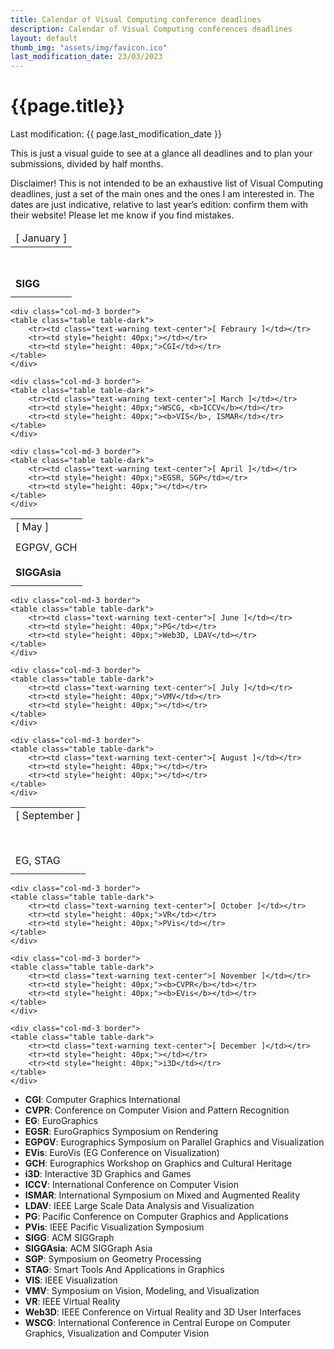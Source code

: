 ```yaml
---
title: Calendar of Visual Computing conference deadlines
description: Calendar of Visual Computing conferences deadlines
layout: default
thumb_img: "assets/img/favicon.ico"
last_modification_date: 23/03/2023
---
```


# {{page.title}}

<span class="badge bg-danger">Last modification: {{ page.last_modification_date }} </span>

This is just a visual guide to see at a glance all deadlines and to plan your submissions, divided by half months.

<span class="badge bg-info">Disclaimer!</span> This is not intended to be an exhaustive list of Visual Computing deadlines, just a set of the main ones and the ones I am interested in. The dates are just indicative, relative to last year’s edition: confirm them with their website! Please let me know if you find mistakes.

<div class="grid rounded m-5">
<div class="row">
	<div class="col-md-3 border p-0">
	<table class="table table-dark">
		<thead class="thead-light"><tr><td class="text-warning text-center">[ January ]</td></tr></thead>
		<tr><td style="height: 40px;"></td></tr>
		<tr><td style="height: 40px;"><b>SIGG</b></td></tr>
	</table>
	</div>

	<div class="col-md-3 border">
	<table class="table table-dark">
		<tr><td class="text-warning text-center">[ Febraury ]</td></tr>
		<tr><td style="height: 40px;"></td></tr>
		<tr><td style="height: 40px;">CGI</td></tr>
	</table>
	</div>

	<div class="col-md-3 border">
	<table class="table table-dark">
		<tr><td class="text-warning text-center">[ March ]</td></tr>
		<tr><td style="height: 40px;">WSCG, <b>ICCV</b></td></tr>
		<tr><td style="height: 40px;"><b>VIS</b>, ISMAR</td></tr>
	</table>
	</div>

	<div class="col-md-3 border">
	<table class="table table-dark">
		<tr><td class="text-warning text-center">[ April ]</td></tr>
		<tr><td style="height: 40px;">EGSR, SGP</td></tr>
		<tr><td style="height: 40px;"></td></tr>
	</table>
	</div>
</div>

<div class="row">
	<div class="col-md-3 border">
	<table class="table table-dark">
		<tr><td class="text-warning text-center">[ May ]</td></tr>
		<tr><td style="height: 40px;">EGPGV, GCH</td></tr>
		<tr><td style="height: 40px;"><b>SIGGAsia</b></td></tr>
	</table>
	</div>

	<div class="col-md-3 border">
	<table class="table table-dark">
		<tr><td class="text-warning text-center">[ June ]</td></tr>
		<tr><td style="height: 40px;">PG</td></tr>
		<tr><td style="height: 40px;">Web3D, LDAV</td></tr>
	</table>
	</div>

	<div class="col-md-3 border">
	<table class="table table-dark">
		<tr><td class="text-warning text-center">[ July ]</td></tr>
		<tr><td style="height: 40px;">VMV</td></tr>
		<tr><td style="height: 40px;"></td></tr>
	</table>
	</div>

	<div class="col-md-3 border">
	<table class="table table-dark">
		<tr><td class="text-warning text-center">[ August ]</td></tr>
		<tr><td style="height: 40px;"></td></tr>
		<tr><td style="height: 40px;"></td></tr>
	</table>
	</div>
</div>

<div class="row">
	<div class="col-md-3 border">
	<table class="table table-dark">
		<tr><td class="text-warning text-center">[ September ]</td></tr>
		<tr><td style="height: 40px;"></td></tr>
		<tr><td style="height: 40px;">EG, STAG</td></tr>
	</table>
	</div>

	<div class="col-md-3 border">
	<table class="table table-dark">
		<tr><td class="text-warning text-center">[ October ]</td></tr>
		<tr><td style="height: 40px;">VR</td></tr>
		<tr><td style="height: 40px;">PVis</td></tr>
	</table>
	</div>

	<div class="col-md-3 border">
	<table class="table table-dark">
		<tr><td class="text-warning text-center">[ November ]</td></tr>
		<tr><td style="height: 40px;"><b>CVPR</b></td></tr>
		<tr><td style="height: 40px;"><b>EVis</b></td></tr>
	</table>
	</div>

	<div class="col-md-3 border">
	<table class="table table-dark">
		<tr><td class="text-warning text-center">[ December ]</td></tr>
		<tr><td style="height: 40px;"></td></tr>
		<tr><td style="height: 40px;">i3D</td></tr>
	</table>
	</div>
</div>
</div>


* __CGI__: Computer Graphics International
* __CVPR__: Conference on Computer Vision and Pattern Recognition
* __EG__: EuroGraphics
* __EGSR__: EuroGraphics Symposium on Rendering
* __EGPGV__: Eurographics Symposium on Parallel Graphics and Visualization
* __EVis__: EuroVis (EG Conference on Visualization)
* __GCH__: Eurographics Workshop on Graphics and Cultural Heritage
* __i3D__: Interactive 3D Graphics and Games
* __ICCV__: International Conference on Computer Vision
* __ISMAR__: International Symposium on Mixed and Augmented Reality
* __LDAV__: IEEE Large Scale Data Analysis and Visualization
* __PG__: Pacific Conference on Computer Graphics and Applications
* __PVis__: IEEE Pacific Visualization Symposium
* __SIGG__: ACM SIGGraph
* __SIGGAsia__: ACM SIGGraph Asia
* __SGP__: Symposium on Geometry Processing
* __STAG__: Smart Tools And Applications in Graphics
* __VIS__: IEEE Visualization
* __VMV__: Symposium on Vision, Modeling, and Visualization
* __VR__: IEEE Virtual Reality
* __Web3D__: IEEE Conference on Virtual Reality and 3D User Interfaces
* __WSCG__:  International Conference in Central Europe on Computer Graphics, Visualization and Computer Vision

